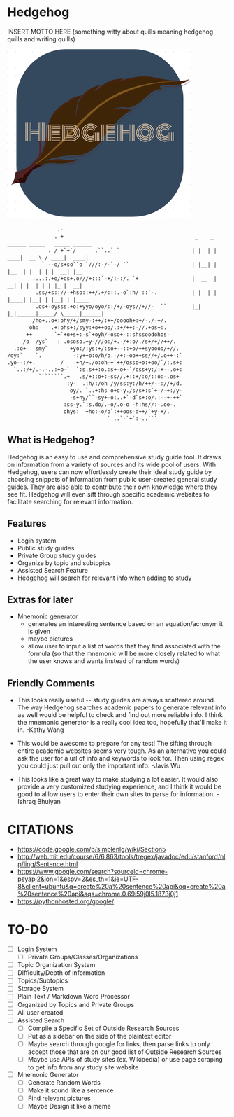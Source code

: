# Hedgehog
INSERT MOTTO HERE (something witty about quills meaning hedgehog quills and writing quills)

 ![alt tag](static/img/splash.png)

                    .-                                        
                   . +                                          _    _ ______ _____   _____ ______
                 . / +`+`/      .``..` `                       | |  | |  ____|  __ \ / ____|  ____|
               ` --o/s+so``o `///:-/-`-/ ``                    | |__| | |__  | |  | | |  __| |__   
            ....:.+o/+os+.o///+:::`-+/:-:/. `+                 |  __  |  __| | |  | | | |_ |  __|  
             .ss/+s:://-+hso::++/.+/:::.-o`:h/ ::`-.           | |  | | |____| |__| | |__| | |____
             .os+-oysss.+o:+yyo/oyo/::/+/-oys//+//-  ``        |_|  |_|______|_____/ \_____|______|  
            /ho+..o+:ohy/+/smy-:++/:++/ooooh+:+/-./-+/.       
           oh:    .+:ohs+:/syy:+o++oo/.:+/++:-//.+os+:.       
          ++       `+`+o+s+:-s`+oyh/-oso+-::shssoodohos-      
         /o  /ys`   : .ososo.+y-///o:/+.-/+:o/./s+/+//++/.    
      .:o+   smy`       +yo:/:ys:+/:so+--::+o/++syoooo/+//.   
    /dy:`    `.          -:y++o:o/h/o.-/+:-oo++ss//+/.o++-:`  
    .yo--:/+.        /    +h/+./o:oh-+`++/osso+o:+oo/`/:.s+:  
      `..:/+/.-.-..:+o-`  `:s.s++:o.:s+-o+-`/oss+y:/:+--.o+:  
              ````````.+   .s/+::o+:-ss//.+::+/:o/::o:-.os+   
                       :y-  .:h/:/oh /y/ss:y:/h/++/--://+/d.  
                        oy/. `..+:hs o+o-y./s/s+:s`+-/-+:/y-  
                        -s+hy/``-sy+-o:..+`-d`s+:o/.:--+-++`  
                      :ss-y.`:s.do/.-o/.o-o -h:hs//:-.oo-.    
                      ohys:  +ho:-o/o`:++oos-d++/`+y-+/.      
                                    ` ..`-`+`:-..```  

## What is Hedgehog?
Hedgehog is an easy to use and comprehensive study guide tool. It draws on information from a variety of sources and its wide pool of users. With Hedgehog, users can now effortlessly create their ideal study guide by choosing snippets of information from public user-created general study guides. They are also able to contribute their own knowledge where they see fit. Hedgehog will even sift through specific academic websites to facilitate searching for relevant information.
<br>

## Features
- Login system
- Public study guides
- Private Group study guides
- Organize by topic and subtopics
- Assisted Search Feature
- Hedgehog will search for relevant info when adding to study

## Extras for later
- Mnemonic generator
  - generates an interesting sentence based on an equation/acronym it is given
  - maybe pictures
  - allow user to input a list of words that they find associated with the formula (so that the mnemonic will be more closely related to what the user knows and wants instead of random words)


## Friendly Comments
- This looks really useful -- study guides are always scattered around. The way Hedgehog searches academic papers to generate relevant info as well would be helpful to check and find out more reliable info. I think the mnemonic generator is a really cool idea too, hopefully that'll make it in. -Kathy Wang

- This would be awesome to prepare for any test! The sifting through entire academic websites seems very tough. As an alternative you could ask the user for a url of info and keywords to look for. Then using regex you could just pull out only the important info. -Javis Wu

- This looks like a great way to make studying a lot easier. It would also provide a very customized studying experience, and I think it would be good to alllow users to enter their own sites to parse for information. - Ishraq Bhuiyan

# CITATIONS
- https://code.google.com/p/simplenlg/wiki/Section5
- http://web.mit.edu/course/6/6.863/tools/tregex/javadoc/edu/stanford/nlp/ling/Sentence.html
- https://www.google.com/search?sourceid=chrome-psyapi2&ion=1&espv=2&es_th=1&ie=UTF-8&client=ubuntu&q=create%20a%20sentence%20api&oq=create%20a%20sentence%20api&aqs=chrome.0.69i59j0l5.1873j0j1
- https://pythonhosted.org/google/


# TO-DO
- [ ] Login System
  - [ ] Private Groups/Classes/Organizations
- [ ] Topic Organization System
 - [ ] Difficulty/Depth of information
 - [ ] Topics/Subtopics
- [ ] Storage System
 - [ ] Plain Text / Markdown Word Processor
 - [ ] Organized by Topics and Private Groups
 - [ ] All user created
- [ ] Assisted Search
  - [ ] Compile a Specific Set of Outside Research Sources
  - [ ] Put as a sidebar on the side of the plaintext editor
  - [ ] Maybe search through google for links, then parse links to only accept those that are on our good list of Outside Research Sources
  - [ ] Maybe use APIs of study sites (ex. Wikipedia) or use page scraping to get info from any study site website
- [ ] Mnemonic Generator
  - [ ] Generate Random Words
  - [ ] Make it sound like a sentence
  - [ ] Find relevant pictures
  - [ ] Maybe Design it like a meme
